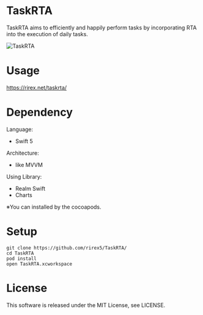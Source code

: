 # TaskRTA

TaskRTA aims to efficiently and happily perform tasks by incorporating RTA into the execution of daily tasks.

![TaskRTA](https://is5-ssl.mzstatic.com/image/thumb/Purple123/v4/14/53/93/1453933f-9650-85f1-aad6-38b97e3d6f77/pr_source.png/300x0w.jpg)

# Usage
https://rirex.net/taskrta/

# Dependency
Language: 
- Swift 5

Architecture:
- like MVVM 

Using Library: 
- Realm Swift
- Charts

※You can installed by the cocoapods.




# Setup
```
git clone https://github.com/rirex5/TaskRTA/
cd TaskRTA
pod install
open TaskRTA.xcworkspace
```

# License
This software is released under the MIT License, see LICENSE.
